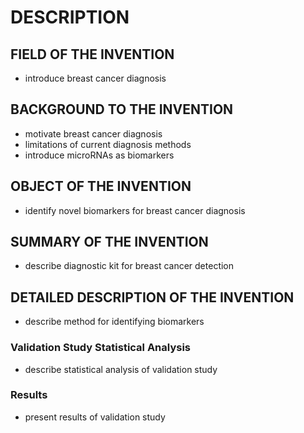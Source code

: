 # DESCRIPTION

## FIELD OF THE INVENTION

- introduce breast cancer diagnosis

## BACKGROUND TO THE INVENTION

- motivate breast cancer diagnosis
- limitations of current diagnosis methods
- introduce microRNAs as biomarkers

## OBJECT OF THE INVENTION

- identify novel biomarkers for breast cancer diagnosis

## SUMMARY OF THE INVENTION

- describe diagnostic kit for breast cancer detection

## DETAILED DESCRIPTION OF THE INVENTION

- describe method for identifying biomarkers

### Validation Study Statistical Analysis

- describe statistical analysis of validation study

### Results

- present results of validation study

